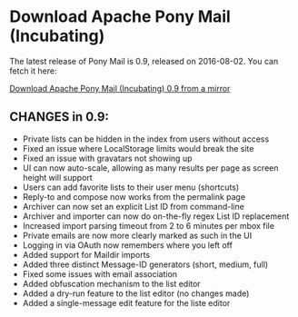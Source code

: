 # Download Apache Pony Mail (Incubating)

The latest release of Pony Mail is 0.9, released on 2016-08-02. You can fetch it here:

[Download Apache Pony Mail (Incubating) 0.9 from a mirror](/closer.cgi/incubator/ponymail/apache-pony-mail-0.9.incubating.tar.gz)

## CHANGES in 0.9:

- Private lists can be hidden in the index from users without access
- Fixed an issue where LocalStorage limits would break the site
- Fixed an issue with gravatars not showing up
- UI can now auto-scale, allowing as many results per page as screen height will support
- Users can add favorite lists to their user menu (shortcuts)
- Reply-to and compose now works from the permalink page
- Archiver can now set an explicit List ID from command-line
- Archiver and importer can now do on-the-fly regex List ID replacement
- Increased import parsing timeout from 2 to 6 minutes per mbox file
- Private emails are now more clearly marked as such in the UI
- Logging in via OAuth now remembers where you left off
- Added support for Maildir imports
- Added three distinct Message-ID generators (short, medium, full)
- Fixed some issues with email association
- Added obfuscation mechanism to the list editor
- Added a dry-run feature to the list editor (no changes made)
- Added a single-message edit feature for the liste editor

